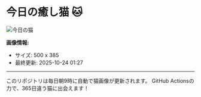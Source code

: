 # 今日の癒し猫 🐱

![今日の猫](https://cdn2.thecatapi.com/images/53j.jpg)

**画像情報:**
- サイズ: 500 x 385
- 最終更新: 2025-10-24 01:27

---

このリポジトリは毎日朝9時に自動で猫画像が更新されます。
GitHub Actionsの力で、365日違う猫に出会えます！
